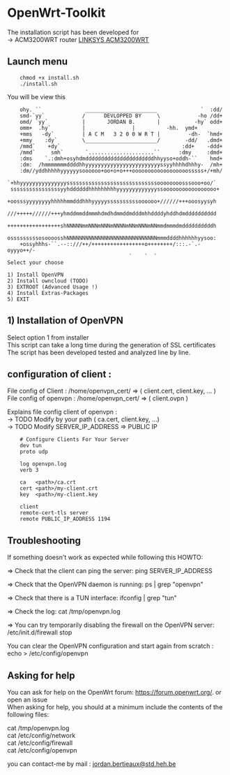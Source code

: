 # OpenWrt-Toolkit 

The installation script has been developed for <br/> 
	-> ACM3200WRT router <a href="https://www.linksys.com/be/p/P-WRT3200ACM/">LINKSYS ACM3200WRT</a><br/>
	
## Launch menu

        chmod +x install.sh
        ./install.sh

You will be view this 

	                                                                     
     	ohy. ``              _______________________              `  :dd/     
     	smd-`yy`            /      DEVLOPPED BY     \            -ho /dd+     
     	omd/ `yy`           |       JORDAN B.       |           -hy` odd+     
    	omm+  .hy`          |			    |	       -hh.  ymd+     
     	+mms   -dy`         | A C M   3 2 0 0 W R T |         -dh-  `hmd+     
     	+mmy    :dy`        \_______________________/        -dd/   .dmd+     
     	/mmd`    +dy`                                       :dd+    -ddd+     
     	/mmd`     smh`       `.....................``      :dmy     :dmd+     
     	:dms    `.:dmh+osyhdmddddddddddddddddddddddhhyyso+oddh-``    hmd+     
     	:dm:  /hmmmmmmmddddhhyyyyyyyyyyyyyyyyyyyyyyyyssyyhhhhdhhhy-  /mh+     
     	:dm//yddhhhhhyyyyyysoooooo+oo+o+o+++oooooooooooooooooosssss+/+mh/     
    	`+hhyyyyyyyyyyyyyyysssssssssssssssssssssssssssssoooooooosssooo+oo/`    
   	 ssssssssssssssssyyhddddddhhhhhhhhhyyyyyyyyyyyyyssooooooooooooooooo+    
    	+oosssyyyyyyyyhhhhhmmdddhhhyyyyyssssssssssoooooo+//////+++ooosyysyh    
    	///+++++//////+++yhmddmmddmmmhdmdhdmmddmdddmhhddddyhddhdmdddddddddd    
    	+++++++++++++++++shNNNNNmmNNNmNNNmNNNNmNNmNNNmNNmmdmmmdmddddddddddh    
    	osssssssssosoooosshNNNNNNNNNNNNNNNNNNNNNNNNNNNNNmmmddddhhhhhhyysoo:    
    	+ossyhhhs-``.--::///++/+++++++++++++++++o++++++++/:::.-`.-oyyyo++/-    
                                           `    `  `                   
	Select your choose
	
	1) Install OpenVPN
	2) Install owncloud (TODO)
	3) EXTROOT (Advanced Usage !)
	4) Install Extras-Packages
	5) EXIT



## 1) Installation of OpenVPN

Select option 1 from installer<br/>
This script can take a long time during the generation of SSL certificates<br/>
The script has been developed tested and analyzed line by line.<br/>

## configuration of client :

   File config of Client : /home/openvpn_cert/ => ( client.cert, client.key, ... )<br/>
   File config of openvpn : /home/openvpn_cert/ => ( client.ovpn )

   Explains file config client of openvpn :<br/>
	-> TODO Modify <path> by your path ( ca.cert, client.key, ...)<br/>
	-> TODO Modify SERVER_IP_ADDRESS => PUBLIC IP 
	
        # Configure Clients For Your Server
        dev tun
        proto udp

        log openvpn.log
        verb 3

        ca   <path>/ca.crt
        cert <path>/my-client.crt
        key  <path>/my-client.key

        client
        remote-cert-tls server
        remote PUBLIC_IP_ADDRESS 1194

## Troubleshooting
If something doesn't work as expected while following this HOWTO:

=> Check that the client can ping the server: ping SERVER_IP_ADDRESS<br/>

=> Check that the OpenVPN daemon is running: ps | grep "openvpn"<br/>

=> Check that there is a TUN interface: ifconfig | grep "tun"<br/>

=> Check the log: cat /tmp/openvpn.log<br/>

=> You can try temporarily disabling the firewall on the OpenVPN server: /etc/init.d/firewall stop<br/>

You can clear the OpenVPN configuration and start again from scratch : echo > /etc/config/openvpn<br/>

## Asking for help

You can ask for help on the OpenWrt forum: https://forum.openwrt.org/. or open an issue <br/>
When asking for help, you should at a minimum include the contents of the following files:<br/>

cat /tmp/openvpn.log <br/>
cat /etc/config/network<br/>
cat /etc/config/firewall<br/>
cat /etc/config/openvpn<br/>

you can contact-me by mail : jordan.bertieaux@std.heh.be
